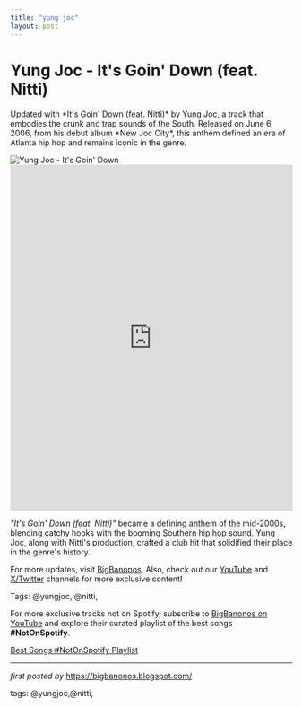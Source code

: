 ```yaml
---
title: "yung joc"
layout: post
---
```

<!-- Title of the Post -->
<h1 >Yung Joc - It's Goin' Down (feat. Nitti)</h1> <!-- Introductory Text -->
<p >Updated with *It's Goin' Down (feat. Nitti)* by Yung Joc, a track that embodies the crunk and trap sounds of the South. Released on June 6, 2006, from his debut album *New Joc City*, this anthem defined an era of Atlanta hip hop and remains iconic in the genre.</p> <!-- Featured Image -->
<div > <img src="https://i.scdn.co/image/ab67616d0000b273e91982b2bc0de541ef23b571" alt="Yung Joc - It's Goin' Down" />
</div> <!-- YouTube Video Embed -->
<div > <iframe width="100%" height="617" src="https://www.youtube.com/embed/qKmcDzM9wjA" title="It's Goin' Down (feat. Nitti)" frameborder="0" allow="accelerometer; autoplay; clipboard-write; encrypted-media; gyroscope; picture-in-picture; web-share" referrerpolicy="strict-origin-when-cross-origin" allowfullscreen></iframe>
</div> <!-- Song Information -->
<div > <p><em>"It's Goin' Down (feat. Nitti)"</em> became a defining anthem of the mid-2000s, blending catchy hooks with the booming Southern hip hop sound. Yung Joc, along with Nitti's production, crafted a club hit that solidified their place in the genre's history.</p>
</div> <!-- Footer Links -->
<div > <p>For more updates, visit <a href="https://bigbanonos.blogspot.com/" target="_blank">BigBanonos</a>. Also, check out our <a href="https://www.youtube.com/@BigBanonos" target="_blank">YouTube</a> and <a href="https://x.com/bigbanonos" target="_blank">X/Twitter</a> channels for more exclusive content!</p>
</div> <!-- Tags -->
<p >Tags: @yungjoc, @nitti,</p>


<!--Subscribe and Playlist Links-->
<div>
    <p>For more exclusive tracks not on Spotify, subscribe to <a href="https://www.youtube.com/@BigBanonos" target="_blank">BigBanonos on YouTube</a> and explore their curated playlist of the best songs <strong>#NotOnSpotify</strong>.</p>
    <p><a href="https://www.youtube.com/playlist?list=PLtuNtuTatqI0kFahUCbtbfenC_ET5O_tr" target="_blank">Best Songs #NotOnSpotify Playlist<br /></a></p></div>

<hr />

<p><em>first posted by</em> <a href="https://bigbanonos.blogspot.com/" rel="noopener" target="_new">https://bigbanonos.blogspot.com/</a></p>

<p>tags: @yungjoc,@nitti,</p>
